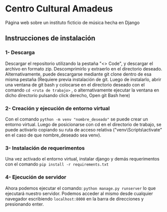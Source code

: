 # Centro Cultural Amadeus
Página web sobre un instituto ficticio de música hecha en Django

## Instrucciones de instalación

### **1- Descarga**

Descargar el repositorio utilizando la pestaña "<> Code", y descargar el archivo en formato zip. Descomprimirlo y extraerlo en el directorio deseado. Alternativamente, puede descargarse mediante git clone dentro de esa misma pestaña (Requiere previa instalación de git. Luego de instalarlo, abrir una ventana de git bash y colocarse en el directorio deseado con el comando `cd <ruta de trabajo>` , o alternativamente ejecutar la ventana en dicho directorio pulsando click derecho, Open git Bash here)

### **2- Creación y ejecución de entorno virtual**

Con el comando `python -m venv "nombre_deseado"` se puede crear un entorno virtual. Luego de posicionarse con cd en el directorio de trabajo, se puede activarlo copiando su ruta de acceso relativa ("venv\Scripts\activate" en el caso de que nombre_deseado sea venv).

### **3- Instalación de requerimentos**

Una vez activado el entorno virtual, instalar django y demás requerimentos con el comando `pip install -r requirements.txt`


### **4- Ejecución de servidor**

Ahora podemos ejecutar el comando: 
`python manage.py runserver` lo que ejecutará nuestro servidor. Podemos acceder al mismo desde cualquier navegador escribiendo `localhost:8000` en la barra de direcciones y presionando enter.
